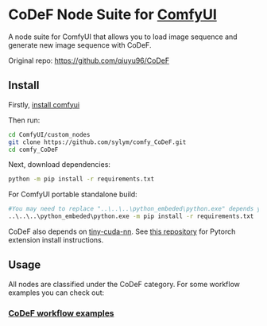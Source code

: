 # CoDeF Node Suite for [ComfyUI](https://github.com/comfyanonymous/ComfyUI)

A node suite for ComfyUI that allows you to load image sequence and generate new image sequence with CoDeF.

Original repo: https://github.com/qiuyu96/CoDeF <br>

## Install
Firstly, [install comfyui](https://github.com/comfyanonymous/ComfyUI)

Then run:
```sh
cd ComfyUI/custom_nodes
git clone https://github.com/sylym/comfy_CoDeF.git
cd comfy_CoDeF
```
Next, download dependencies:
```sh
python -m pip install -r requirements.txt
```
For ComfyUI portable standalone build:
```sh
#You may need to replace "..\..\..\python_embeded\python.exe" depends your python_embeded location
..\..\..\python_embeded\python.exe -m pip install -r requirements.txt
```

CoDeF also depends on [tiny-cuda-nn](https://github.com/NVlabs/tiny-cuda-nn).
See [this repository](https://github.com/NVlabs/tiny-cuda-nn#pytorch-extension)
for Pytorch extension install instructions.

## Usage
All nodes are classified under the CoDeF category.
For some workflow examples you can check out:

### [CoDeF workflow examples](https://github.com/sylym/comfy_CoDeF/releases/tag/v1.0.0)
